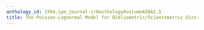 ```yaml
---
anthology_id: 1994.ipm_journal-ir0anthology0volumeA30A2.5
title: The Poisson-Lognormal Model for Bibliometric/Scientometric Distributions
---
```

